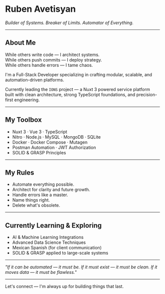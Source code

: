 # Ruben Avetisyan  

*Builder of Systems. Breaker of Limits. Automator of Everything.*

---

## About Me

While others write code — I architect systems.  
While others push commits — I deploy strategy.  
While others handle errors — I tame chaos.

I'm a Full-Stack Developer specializing in crafting modular, scalable, and automation-driven platforms.  

Currently leading the `IONS` project — a Nuxt 3 powered service platform built with clean architecture, strong TypeScript foundations, and precision-first engineering.

---

## My Toolbox

- Nuxt 3 · Vue 3 · TypeScript  
- Nitro · Node.js · MySQL · MongoDB · SQLite  
- Docker · Docker Compose · Mutagen  
- Postman Automation · JWT Authorization  
- SOLID & GRASP Principles  

---

## My Rules

- Automate everything possible.  
- Architect for clarity and future growth.  
- Handle errors like a master.  
- Name things right.  
- Delete what's obsolete.  

---

## Currently Learning & Exploring

- AI & Machine Learning Integrations  
- Advanced Data Science Techniques  
- Mexican Spanish (for client communication)  
- SOLID & GRASP applied to large-scale systems  

---

*"If it can be automated — it must be. If it must exist — it must be clean. If it moves data — it must be flawless."*

---

Let's connect — I'm always up for building things that last.  
